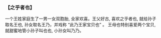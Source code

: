 ### 【之乎者也】

一个王姓家庭生了一男一女双胞胎, 全家欢喜。王父好古, 喜欢之乎者也, 就给孙子取名王也, 孙女取名王乃，并戏称 “此乃王家宝贝也” 。
王母也特别喜爱两个宝贝, 就甜蜜地管小孙子叫也也, 小孙女叫乃乃。
